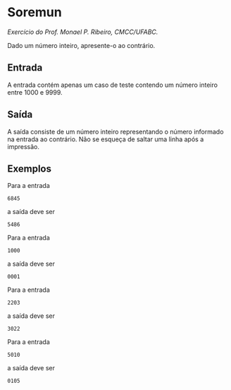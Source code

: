 # Soremun
*Exercício do Prof. Monael P. Ribeiro, CMCC/UFABC.*

Dado um número inteiro, apresente-o ao contrário.

## Entrada

A entrada contém apenas um caso de teste contendo um número inteiro
entre 1000 e 9999.

## Saída

A saída consiste de um número inteiro representando o número informado
na entrada ao contrário. Não se esqueça de saltar uma linha após a impressão.

## Exemplos

Para a entrada

    6845

a saída deve ser

    5486

Para a entrada

    1000

a saída deve ser

    0001

Para a entrada

    2203

a saída deve ser

    3022

Para a entrada

    5010

a saída deve ser

    0105

